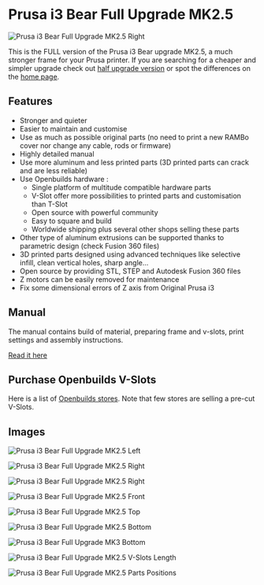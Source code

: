 # Prusa i3 Bear Full Upgrade MK2.5

![Prusa i3 Bear Full Upgrade MK2.5 Right](img/3d_rendering/home_right.jpg)

This is the FULL version of the Prusa i3 Bear upgrade MK2.5, a much stronger frame for your Prusa printer. If you are searching for a cheaper and simpler upgrade check out [half upgrade version](/half_upgrade/) or spot the differences on the [home page](https://github.com/gregsaun/prusa_i3_bear_upgrade/).


## Features

* Stronger and quieter
* Easier to maintain and customise
* Use as much as possible original parts (no need to print a new RAMBo cover nor change any cable, rods or firmware)
* Highly detailed manual
* Use more aluminum and less printed parts (3D printed parts can crack and are less reliable)
* Use Openbuilds hardware :
  * Single platform of multitude compatible hardware parts
  * V-Slot offer more possibilities to printed parts and customisation than T-Slot
  * Open source with powerful community
  * Easy to square and build
  * Worldwide shipping plus several other shops selling these parts
* Other type of aluminum extrusions can be supported thanks to parametric design (check Fusion 360 files)
* 3D printed parts designed using advanced techniques like selective infill, clean vertical holes, sharp angle...
* Open source by providing STL, STEP and Autodesk Fusion 360 files
* Z motors can be easily removed for maintenance 
* Fix some dimensional errors of Z axis from Original Prusa i3


## Manual

The manual contains build of material, preparing frame and v-slots, print settings and assembly instructions.

[Read it here](manual/)


## Purchase Openbuilds V-Slots

Here is a list of [Openbuilds stores](/doc/openbuilds_stores_list.md). Note that few stores are selling a pre-cut V-Slots.


## Images

![Prusa i3 Bear Full Upgrade MK2.5 Left](img/3d_rendering/home_left.jpg)

![Prusa i3 Bear Full Upgrade MK2.5 Right](img/3d_rendering/home_right.jpg)

![Prusa i3 Bear Full Upgrade MK2.5 Right](img/3d_rendering/right.jpg)

![Prusa i3 Bear Full Upgrade MK2.5 Front](img/3d_rendering/front.jpg)

![Prusa i3 Bear Full Upgrade MK2.5 Top](img/3d_rendering/top.jpg)

![Prusa i3 Bear Full Upgrade MK2.5 Bottom](img/3d_rendering/bottom.jpg)

![Prusa i3 Bear Full Upgrade MK3 Bottom](img/3d_rendering/z_motor_mount.jpg)

![Prusa i3 Bear Full Upgrade MK2.5 V-Slots Length](doc/vslots_length.png)

![Prusa i3 Bear Full Upgrade MK2.5 Parts Positions](doc/parts_positions.png)
